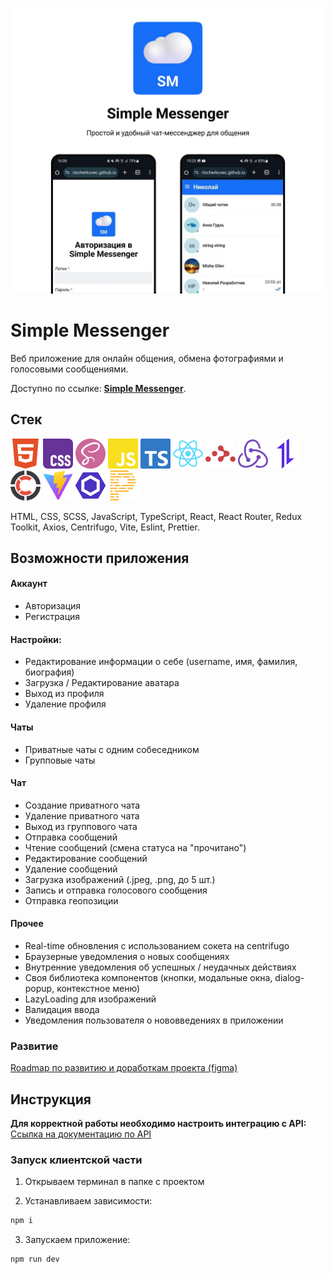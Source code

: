 ![Simple Messenger](ReactChat/public/simpleMessegner.jpg)
# Simple Messenger

Веб приложение для онлайн общения, обмена фотографиями и голосовыми сообщениями.

Доступно по ссылке: [**Simple Messenger**](https://belocherkovec.github.io/2024-2-VK-EDU-Frontend-N-Kobyakov/).

## Стек
<img src="/public/tech/html5.svg" width="48px">
<img src="/public/tech/css.svg" width="48px">
<img src="/public/tech/sass.svg" width="48px">
<img src="/public/tech/javascript.svg" width="48px">
<img src="/public/tech/typescript.svg" width="48px">
<img src="/public/tech/react.svg" width="48px">
<img src="/public/tech/reactrouter.svg" width="48px">
<img src="/public/tech/redux.svg" width="48px">
<img src="/public/tech/axios.svg" width="48px">
<img src="/public/tech/centrifugo.svg" width="48px">
<img src="/public/tech/vite.svg" width="48px">
<img src="/public/tech/eslint.svg" width="48px">
<img src="/public/tech/prettier.svg" width="48px">

HTML, CSS, SCSS, JavaScript, TypeScript, React, React Router, Redux Toolkit, Axios, Centrifugo, Vite, Eslint, Prettier.

## Возможности приложения

#### Аккаунт
- Авторизация
- Регистрация

#### Настройки:
- Редактирование информации о себе (username, имя, фамилия, биография)
- Загрузка / Редактирование аватара
- Выход из профиля
- Удаление профиля

#### Чаты
- Приватные чаты с одним собеседником
- Групповые чаты

#### Чат
- Создание приватного чата
- Удаление приватного чата
- Выход из группового чата
- Отправка сообщений
- Чтение сообщений (смена статуса на "прочитано")
- Редактирование сообщений
- Удаление сообщений
- Загрузка изображений (.jpeg, .png, до 5 шт.)
- Запись и отправка голосового сообщения
- Отправка геопозиции

#### Прочее
- Real-time обновления с использованием сокета на centrifugo
- Браузерные уведомления о новых сообщениях
- Внутренние уведомления об успешных / неудачных действиях
- Своя библиотека компонентов (кнопки, модальные окна, dialog-popup, контекстное меню)
- LazyLoading для изображений
- Валидация ввода
- Уведомления пользователя о нововведениях в приложении


### Развитие

[Roadmap по развитию и доработкам проекта (figma)](https://www.figma.com/design/AwBdr8q3SdfZmqnB1b2o5v/Vk_education.-Simple-chat.?node-id=288-228&t=HHUV3PGLJztZN7yM-1)

## Инструкция 
**Для корректной работы необходимо настроить интеграцию с API:** [Ссылка на документацию по API](https://github.com/education-vk-company/vk-edu-messenger-backend/tree/main)

### Запуск клиентской части

1. Открываем терминал в папке с проектом

2. Устанавливаем зависимости:
```bash
npm i
```
3. Запускаем приложение:
```bash
npm run dev
```


    

